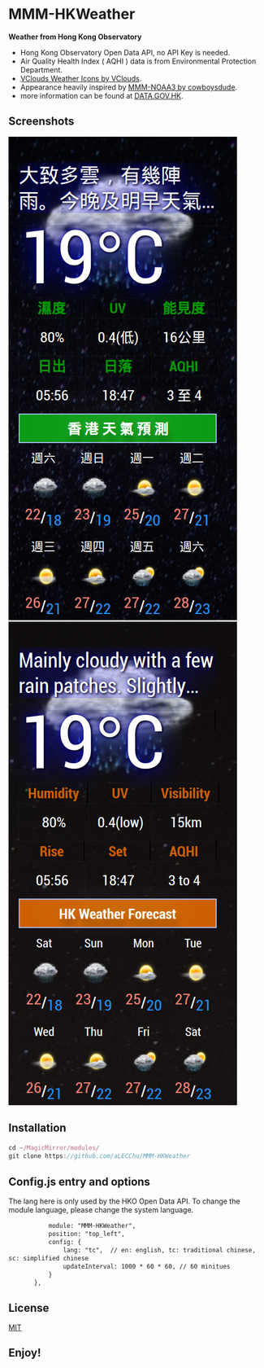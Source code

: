
# MMM-HKWeather

**Weather from Hong Kong Observatory**

- Hong Kong Observatory Open Data API, no API Key is needed.
- Air Quality Health Index ( AQHI ) data is from Environmental Protection Department.
- [VClouds Weather Icons by VClouds](https://www.deviantart.com/vclouds/art/VClouds-Weather-Icons-179152045).
- Appearance heavily inspired by [MMM-NOAA3 by cowboysdude](https://github.com/cowboysdude/MMM-NOAA3).
- more information can be found at [DATA.GOV.HK](https://data.gov.hk/tc/).

## Screenshots

![Screenshot](examples/MMM-HKWeather-chi.jpg) 
![Screenshot](examples/MMM-HKWeather-eng.jpg) 

## Installation
```javascript
cd ~/MagicMirror/modules/
git clone https://github.com/aLECChu/MMM-HKWeather
```

## Config.js entry and options
The lang here is only used by the HKO Open Data API. To change the module language, please change the system language.

 ```	 {
			module: "MMM-HKWeather",
			position: "top_left",
			config: {
				lang: "tc",  // en: english, tc: traditional chinese,  sc: simplified chinese
				updateInterval: 1000 * 60 * 60, // 60 minitues
			}
		},
```

## License
[MIT](https://choosealicense.com/licenses/mit/)

## Enjoy!

